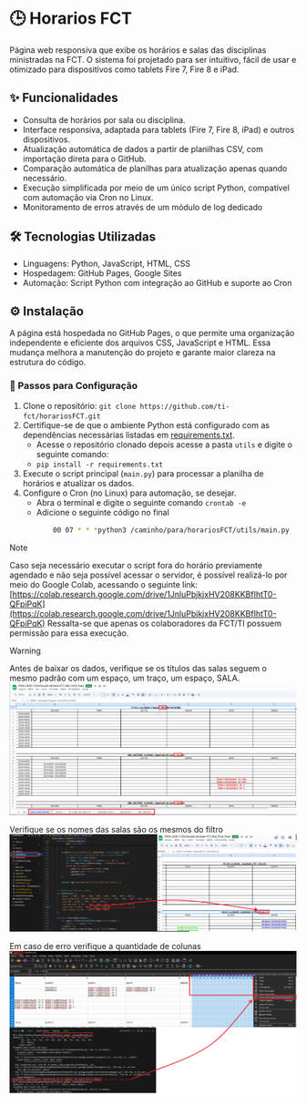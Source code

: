 # 🕒 Horarios FCT
Página web responsiva que exibe os horários e salas das disciplinas ministradas na FCT. O sistema foi projetado para ser intuitivo, fácil de usar e otimizado para dispositivos como tablets Fire 7, Fire 8 e iPad.

## ✨ Funcionalidades
- Consulta de horários por sala ou disciplina.
- Interface responsiva, adaptada para tablets (Fire 7, Fire 8, iPad) e outros dispositivos.
- Atualização automática de dados a partir de planilhas CSV, com importação direta para o GitHub.
- Comparação automática de planilhas para atualização apenas quando necessário.
- Execução simplificada por meio de um único script Python, compatível com automação via Cron no Linux.
- Monitoramento de erros através de um módulo de log dedicado
## 🛠️ Tecnologias Utilizadas
- Linguagens: Python, JavaScript, HTML, CSS
- Hospedagem: GitHub Pages, Google Sites
- Automação: Script Python com integração ao GitHub e suporte ao Cron
## ⚙️ Instalação
A página está hospedada no GitHub Pages, o que permite uma organização independente e eficiente dos arquivos CSS, JavaScript e HTML. Essa mudança melhora a manutenção do projeto e garante maior clareza na estrutura do código.

### 🧭 Passos para Configuração
1. Clone o repositório: `git clone https://github.com/ti-fct/horariosFCT.git`
2. Certifique-se de que o ambiente Python está configurado com as dependências necessárias listadas em [requirements.txt](https://github.com/ti-fct/horariosFCT/blob/main/utils/requirements.txt).
    - Acesse o repositório clonado depois acesse a pasta `utils` e digite o seguinte comando:
    - `pip install -r requirements.txt`
3. Execute o script principal (`main.py`) para processar a planilha de horários e atualizar os dados.
4. Configure o Cron (no Linux) para automação, se desejar. 
    - Abra o terminal e digite o seguinte comando `crontab -e` 
    - Adicione o seguinte código no final
      ```bash
          00 07 * * *python3 /caminho/para/horariosFCT/utils/main.py
      ```

> [!NOTE]
> Caso seja necessário executar o script fora do horário previamente agendado e não seja possível acessar o servidor, é possível realizá-lo por meio do Google Colab, acessando o seguinte link: [https://colab.research.google.com/drive/1JnluPbjkjxHV208KKBfIhtT0-QFpiPqK](https://colab.research.google.com/drive/1JnluPbjkjxHV208KKBfIhtT0-QFpiPqK)
> Ressalta-se que apenas os colaboradores da FCT/TI possuem permissão para essa execução.


> [!WARNING]
> Antes de baixar os dados, verifique se os títulos das salas seguem o mesmo padrão com um espaço, um traço, um espaço, SALA.
![Ponto de atenção antes de iniciar os passos](https://github.com/ti-fct/horariosFCT/blob/main/images/pontoDeAtencao.png)
> 
> Verifique se os nomes das salas são os mesmos do filtro
![Ponto de atenção antes de iniciar os passos](https://github.com/ti-fct/horariosFCT/blob/main/images/pontoDeAtencaoFiltros.png)
> 
> Em caso de erro verifique a quantidade de colunas
![Ponto de atenção antes de iniciar os passos](https://github.com/ti-fct/horariosFCT/blob/main/images/excluirColunas.png)
